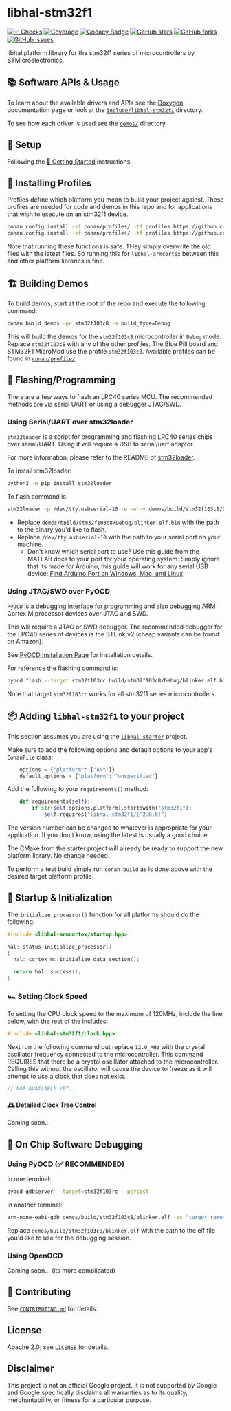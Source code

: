 # libhal-stm32f1

[![✅ Checks](https://github.com/libhal/libhal-stm32f1/actions/workflows/ci.yml/badge.svg)](https://github.com/libhal/libhal-stm32f1/actions/workflows/ci.yml)
[![Coverage](https://libhal.github.io/libhal-stm32f1/coverage/coverage.svg)](https://libhal.github.io/libhal-stm32f1/coverage/)
[![Codacy Badge](https://app.codacy.com/project/badge/Grade/b084e6d5962d49a9afcb275d62cd6586)](https://www.codacy.com/gh/libhal/libhal-stm32f1/dashboard?utm_source=github.com&utm_medium=referral&utm_content=libhal/libhal-stm32f1&utm_campaign=Badge_Grade)
[![GitHub stars](https://img.shields.io/github/stars/libhal/libhal-stm32f1.svg)](https://github.com/libhal/libhal-stm32f1/stargazers)
[![GitHub forks](https://img.shields.io/github/forks/libhal/libhal-stm32f1.svg)](https://github.com/libhal/libhal-stm32f1/network)
[![GitHub issues](https://img.shields.io/github/issues/libhal/libhal-stm32f1.svg)](https://github.com/libhal/libhal-stm32f1/issues)

libhal platform library for the stm32f1 series of microcontrollers by
STMicroelectronics.

## 📚 Software APIs & Usage

To learn about the available drivers and APIs see the
[Doxygen](https://libhal.github.io/libhal-stm32f1/api)
documentation page or look at the
[`include/libhal-stm32f1`](https://github.com/libhal/libhal-stm32f1/tree/main/include/libhal-stm32f1)
directory.

To see how each driver is used see the
[`demos/`](https://github.com/libhal/libhal-stm32f1/tree/main/demos) directory.

## 🧰 Setup

Following the
[🚀 Getting Started](https://libhal.github.io/2.1/getting_started/)
instructions.

## 📡 Installing Profiles

Profiles define which platform you mean to build your project against. These
profiles are needed for code and demos in this repo and for applications that
wish to execute on an stm32f1 device.

```bash
conan config install -sf conan/profiles/ -tf profiles https://github.com/libhal/libhal-armcortex.git
conan config install -sf conan/profiles/ -tf profiles https://github.com/libhal/libhal-stm32f1.git
```

Note that running these functions is safe. THey simply overwrite the old files
with the latest files. So running this for `libhal-armcortex` between this and
other platform libraries is fine.

## 🏗️ Building Demos

To build demos, start at the root of the repo and execute the following command:

```bash
conan build demos -pr stm32f103c8 -s build_type=Debug
```

This will build the demos for the `stm32f103c8` microcontroller in `Debug` mode.
Replace `stm32f103c8` with any of the other profiles. The Blue Pill board and
STM32F1 MicroMod use the profile `stm32f103c8`. Available profiles can be found
in
[`conan/profile/`](https://github.com/libhal/libhal-stm32f1/tree/main/conan/profile/).

## 💾 Flashing/Programming

There are a few ways to flash an LPC40 series MCU. The recommended methods are
via serial UART or using a debugger JTAG/SWD.

### Using Serial/UART over stm32loader

`stm32loader` is a script for programming and flashing LPC40 series chips over
serial/UART. Using it will require a USB to serial/uart adaptor.

For more information, please refer to the README of
[stm32loader](https://pypi.org/project/stm32loader/).

To install stm32loader:

```bash
python3 -m pip install stm32loader
```

To flash command is:

```bash
stm32loader -p /dev/tty.usbserial-10 -e -w -v demos/build/stm32f103c8/Debug/blinker.elf.bin
```

- Replace `demos/build/stm32f103c8/Debug/blinker.elf.bin` with the path to the binary you'd like
  to flash.
- Replace `/dev/tty.usbserial-10` with the path to your serial port on your
  machine.
  - Don't know which serial port to use? Use this guide from the MATLAB docs
    to your port for your operating system. Simply ignore that its made for
    Arduino, this guide will work for any serial USB device: [Find Arduino Port on
    Windows, Mac, and
    Linux](https://www.mathworks.com/help/supportpkg/arduinoio/ug/find-arduino-port-on-windows-mac-and-linux.html)

### Using JTAG/SWD over PyOCD

`PyOCD` is a debugging interface for programming and also debugging ARM Cortex M
processor devices over JTAG and SWD.

This will require a JTAG or SWD debugger. The recommended debugger for the
LPC40 series of devices is the STLink v2 (cheap variants can be found on
Amazon).

See [PyOCD Installation Page](https://pyocd.io/docs/installing) for installation
details.

For reference the flashing command is:

```bash
pyocd flash --target stm32f103rc build/stm32f103c8/Debug/blinker.elf.bin
```

Note that target `stm32f103rc` works for all stm32f1 series microcontrollers.

## 📦 Adding `libhal-stm32f1` to your project

This section assumes you are using the
[`libhal-starter`](https://github.com/libhal/libhal-starter)
project.

Make sure to add the following options and default options to your app's
`ConanFile` class:

```python
    options = {"platform": ["ANY"]}
    default_options = {"platform": "unspecified"}
```

Add the following to your `requirements()` method:

```python
    def requirements(self):
        if str(self.options.platform).startswith("stm32f1"):
            self.requires("libhal-stm32f1/[^2.0.0]")
```

The version number can be changed to whatever is appropriate for your
application. If you don't know, using the latest is usually a good choice.

The CMake from the starter project will already be ready to support the new
platform library. No change needed.

To perform a test build simple run `conan build` as is done above with the
desired target platform profile.

## 🏁 Startup & Initialization

The `initialize_processor()` function for all platforms should do the following:

```C++
#include <libhal-armcortex/startup.hpp>

hal::status initialize_processor()
{
  hal::cortex_m::initialize_data_section();

  return hal::success();
}
```

### 🏎️ Setting Clock Speed

To setting the CPU clock speed to the maximum of 120MHz, include the line below,
with the rest of the includes:

```C++
#include <libhal-stm32f1/clock.hpp>
```

Next run the following command but replace `12.0_MHz` with the crystal
oscillator frequency connected to the microcontroller. This command REQUIRES
that there be a crystal oscillator attached to the microcontroller. Calling
this without the oscillator will cause the device to freeze as it will attempt
to use a clock that does not exist.

```C++
// NOT AVAILABLE YET...
```

#### 🕰️ Detailed Clock Tree Control

Coming soon...

## 🔎 On Chip Software Debugging

### Using PyOCD (✅ RECOMMENDED)

In one terminal:

```bash
pyocd gdbserver --target=stm32f103rc --persist
```

In another terminal:

```bash
arm-none-eabi-gdb demos/build/stm32f103c8/blinker.elf -ex "target remote :3333"
```

Replace `demos/build/stm32f103c8/blinker.elf` with the path to the elf file you'd
like to use for the debugging session.

### Using OpenOCD

Coming soon... (its more complicated)

## :busts_in_silhouette: Contributing

See [`CONTRIBUTING.md`](CONTRIBUTING.md) for details.

## License

Apache 2.0; see [`LICENSE`](LICENSE) for details.

## Disclaimer

This project is not an official Google project. It is not supported by
Google and Google specifically disclaims all warranties as to its quality,
merchantability, or fitness for a particular purpose.
